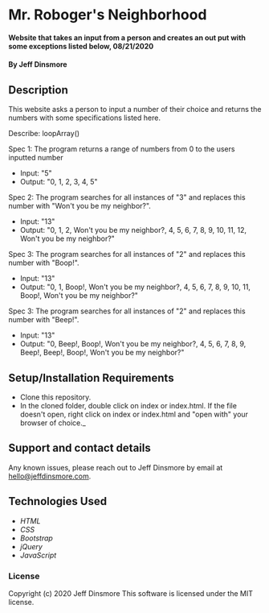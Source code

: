 # Mr. Roboger's Neighborhood

#### Website that takes an input from a person and creates an out put with some exceptions listed below, 08/21/2020

#### By Jeff Dinsmore

## Description

This website asks a person to input a number of their choice and returns the numbers with some specifications listed here.

Describe: loopArray()

Spec 1: The program returns a range of numbers from 0 to the users inputted number
* Input: "5"
* Output: "0, 1, 2, 3, 4, 5"

Spec 2: The program searches for all instances of "3" and replaces this number with "Won't you be my neighbor?".
* Input: "13"
* Output: "0, 1, 2, Won't you be my neighbor?, 4, 5, 6, 7, 8, 9, 10, 11, 12, Won't you be my neighbor?"

Spec 3: The program searches for all instances of "2" and replaces this number with "Boop!".
* Input: "13"
* Output: "0, 1, Boop!, Won't you be my neighbor?, 4, 5, 6, 7, 8, 9, 10, 11, Boop!, Won't you be my neighbor?"

Spec 3: The program searches for all instances of "2" and replaces this number with "Beep!".
* Input: "13"
* Output: "0, Beep!, Boop!, Won't you be my neighbor?, 4, 5, 6, 7, 8, 9, Beep!, Beep!, Boop!, Won't you be my neighbor?"

## Setup/Installation Requirements

* Clone this repository.
* In the cloned folder, double click on index or index.html. If the file doesn't open, right click on index or index.html and "open with" your browser of choice._

## Support and contact details

Any known issues, please reach out to Jeff Dinsmore by email at hello@jeffdinsmore.com.

## Technologies Used

* _HTML_
* _CSS_
* _Bootstrap_
* _jQuery_
* _JavaScript_

### License

Copyright (c) 2020 Jeff Dinsmore
This software is licensed under the MIT license.